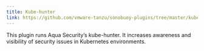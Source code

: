 ```yaml
---
title: Kube-hunter
link: https://github.com/vmware-tanzu/sonobuoy-plugins/tree/master/kube-hunter
---
```


This plugin runs Aqua Security’s kube-hunter. It increases awareness and visibility of security issues in Kubernetes environments.